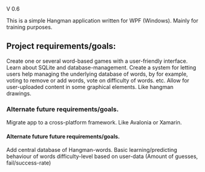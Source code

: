 V 0.6

This is a simple Hangman application written for WPF (Windows).
Mainly for training purposes.

## Project requirements/goals:

Create one or several word-based games with a user-friendly interface.
Learn about SQLite and database-management.
Create a system for letting users help managing the underlying database of words,
by for example, voting to remove or add words, vote on difficulty of words. etc.
Allow for user-uploaded content in some graphical elements. Like hangman drawings.

### Alternate future requirements/goals.

Migrate app to a cross-platform framework. Like Avalonia or Xamarin.

#### Alternate future future requirements/goals.

Add central database of Hangman-words.
Basic learning/predicting behaviour of words difficulty-level based on user-data (Amount of guesses, fail/success-rate)